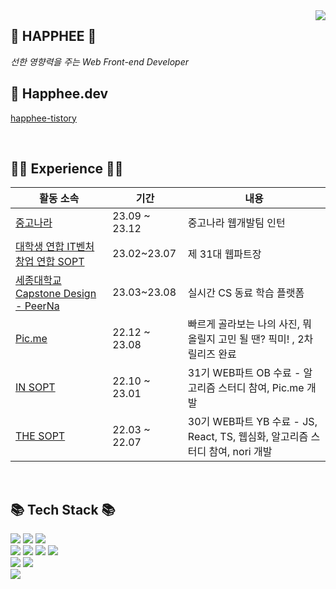 
<img align="right" src="https://github-readme-stats-sigma-five.vercel.app/api?username=Happhee&show_icons=true&theme=dracula"/>

## 💛 HAPPHEE 💛
 *선한 영향력을 주는 Web Front-end Developer*

## 💬 Happhee.dev
[happhee-tistory](https://happhee-dev.tistory.com) 

 <br>

 ## 👩‍💻 Experience 👩‍💻

|활동 소속 |기간|내용|
|---|---|---|
|<a href="https://web.joongna.com)">중고나라</a>|23.09 ~ 23.12 | 중고나라 웹개발팀 인턴  |
|<a href="http://sopt.org/wp/">대학생 연합 IT벤처 창업 연합 SOPT</a>|23.02~23.07 | 제 31대 웹파트장  |
|<a href="https://peerna.kr/">세종대학교 Capstone Design - PeerNa </a>|23.03~23.08 | 실시간 CS 동료 학습 플랫폼  |
|<a href="https://with-picme.com/">Pic.me</a>|22.12 ~ 23.08 |  빠르게 골라보는 나의 사진, 뭐 올릴지 고민 될 땐? 픽미! , 2차 릴리즈 완료 |
|<a href="http://sopt.org/wp/">IN SOPT</a>|22.10 ~ 23.01| 31기 WEB파트 OB 수료 - 알고리즘 스터디 참여, Pic.me 개발 |
|<a href="http://sopt.org/wp/">THE SOPT</a>|22.03 ~ 22.07| 30기 WEB파트 YB 수료 - JS, React, TS, 웹심화, 알고리즘 스터디 참여, nori 개발 |

<br>

 ## 📚 Tech Stack 📚
<img src="https://img.shields.io/badge/React-61DAFB?style=flat-square&logo=React&logoColor=white"/></a>
<img src="https://img.shields.io/badge/TypeScript-3776AB?style=flat-square&logo=Typescript&logoColor=white"/></a>
  <img src="https://img.shields.io/badge/Recoil-3578e5?style=flat-square&logo=React&logoColor=white"/>
<br>
<img src="https://img.shields.io/badge/JavaScript-f7df1e?style=flat-square&logo=javascript&logoColor=white"/></a>
<img src="https://img.shields.io/badge/HTML5-e34f26?style=flat-square&logo=html5&logoColor=white"/></a>
<img src="https://img.shields.io/badge/CSS3-1572B6?style=flat-square&logo=css3&logoColor=white"/></a>
 <img src="https://img.shields.io/badge/styled/component-e084c6?style=flat-square&logo=styled-components&logoColor=white"/>
<br>
<img src="https://img.shields.io/badge/Git-F05032?style=flat-square&logo=Git&logoColor=white"/></a>
<img src="https://img.shields.io/badge/Node.js-339933?style=flat-square&logo=Node.js&logoColor=white"/></a>
<br> 
<img src="https://img.shields.io/badge/Notion-black?style=flat-square&logo=Notion&logoColor=white"></a>
